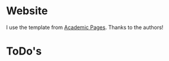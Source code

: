 # Website 

I use the template from [Academic Pages](https://github.com/academicpages/academicpages.github.io). Thanks to the authors!

# ToDo's
